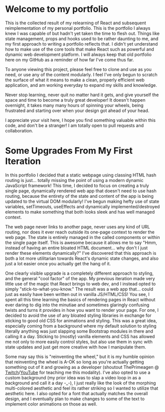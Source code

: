 # Welcome to my portfolio

This is the collected result of my relearning of React and subsequent reimplementation of my personal portfolio. This is the portfolio I always knew I was capable of but hadn't yet taken the time to flesh out. Things like state management, props and hooks used to be rather daunting to me, and my first approach to writing a portfolio reflects that. I didn't yet understand how to make use of the core tools that make React such as powerful and dynamic web development platform. I will always keep that old portfolio here on my GitHub as a reminder of how far I've come thus far. 

To anyone viewing this project, please feel free to clone and use as you need, or use any of the content modularly. I feel I've only begun to scratch the surface of what it means to make a clean, properly efficient web application, and am working everyday to expand my skills and knowledge.

Never stop learning, never quit no matter hard it gets, and give yourself the space and time to become a truly great developer! It doesn't happen overnight, it takes many many hours of spinning your wheels, being frustrated and starting over when your design got ahead of your head. 

I appreciate your visit here, I hope you find something valuable within this code, and  don't be a stranger! I am totally open to pull requests and collaboration.


# Some Upgrades From My First Iteration

In this portfolio I decided that a static webpage using classing HTML hash routing is just... totally missing the point of using a modern dynamic JavaScript framework! This time, I decided to focus on creating a truly single page, dynamically rendered web app that doesn't need to use hash routing, because the entirety of the state and content of the app is being updated to the virtual DOM modularly! I've begun making hefty use of state variables, setTimeouts, useEffects and dynamically implemented/destroyed elements to make something that both looks sleek and has well managed context. 

The web page never links to another page, never uses any kind of URL routing, nor does it ever reach outside its one-page context to render the web page. The state is entirely managed in the called components or within the single page itself. This is awesome because it allows me to say "Hmm, instead of having an entire bloated HTML document... why don't I just render these elements dynamically?" I've discovered that this approach is both a lot more utilitarian towards React's dynamic state changes, and also just a lot easier once you actually get the hang of it.

One clearly visible upgrade is a completely different approach to styling, and the general "cool factor" of the app. My previous iteration made very little use of the magic that React brings to web dev, and I instead opted to simply "stick-to-what-you-know." The result was a web app that... could just as easily have been written out in vanilla JS/HTML/CSS! You see, I spent all this time learning the basics of rendering pages in React without ever daring to dig into the minutiae and sometimes glaringly confusing twists and turns it provides in how you want to render your page. For one, I decided to avoid the use of any bloated styling libraries in exchange for sticking to good old CSS for animations and styling. This was a great idea, especially coming from a background where my default solution to styling literally anything was just slapping some Bootstrap modules in there and calling it a day. Sticking to (mostly) vanilla elements and CSS has allowed me not only to more easily control styles, but also use them in sync with state updates and just get more creative with how I manipulate them. 

Some may say this is "reinventing the wheel," but it is my humble opinion that reinventing the wheel is A-OK so long as you're actually getting something out of it and growing as a developer (shoutout ThePrimeagen @ [Twitch](https://www.twitch.tv/theprimeagen)/[YouTube](https://www.youtube.com/c/theprimeagen) for teaching me this modality). I've also opted to use a custom background (my prior idea was to slap a video loop in as a background and call it a day -_-), I just really like the look of the morphing multi-colored aesthetic and feel its rather striking so I wanted to utilize that aesthetic here. I also opted for a font that actually matches the overall design, and I eventually plan to make changes to some of the text to implement color animations on those as well. 